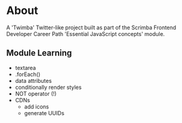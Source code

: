 # About

A 'Twimba' Twitter-like project built as part of the Scrimba Frontend Developer Career Path 'Essential JavaScript concepts' module.

## Module Learning

-   textarea
-   .forEach()
-   data attributes
-   conditionally render styles
-   NOT operator (!)
-   CDNs
    -   add icons
    -   generate UUIDs